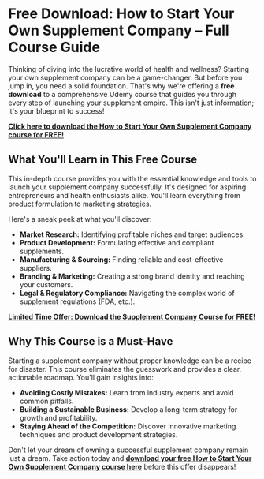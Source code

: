 # Free Download: How to Start Your Own Supplement Company – Full Course Guide

Thinking of diving into the lucrative world of health and wellness? Starting your own supplement company can be a game-changer. But before you jump in, you need a solid foundation. That's why we're offering a **free download** to a comprehensive Udemy course that guides you through every step of launching your supplement empire. This isn't just information; it's your blueprint to success!

[**Click here to download the How to Start Your Own Supplement Company course for FREE!**](https://udemywork.com/how-to-start-your-own-supplement-company)

## What You'll Learn in This Free Course

This in-depth course provides you with the essential knowledge and tools to launch your supplement company successfully. It's designed for aspiring entrepreneurs and health enthusiasts alike. You'll learn everything from product formulation to marketing strategies.

Here's a sneak peek at what you'll discover:

*   **Market Research:** Identifying profitable niches and target audiences.
*   **Product Development:** Formulating effective and compliant supplements.
*   **Manufacturing & Sourcing:** Finding reliable and cost-effective suppliers.
*   **Branding & Marketing:** Creating a strong brand identity and reaching your customers.
*   **Legal & Regulatory Compliance:** Navigating the complex world of supplement regulations (FDA, etc.).

[**Limited Time Offer: Download the Supplement Company Course for FREE!**](https://udemywork.com/how-to-start-your-own-supplement-company)

## Why This Course is a Must-Have

Starting a supplement company without proper knowledge can be a recipe for disaster. This course eliminates the guesswork and provides a clear, actionable roadmap. You'll gain insights into:

*   **Avoiding Costly Mistakes:** Learn from industry experts and avoid common pitfalls.
*   **Building a Sustainable Business:** Develop a long-term strategy for growth and profitability.
*   **Staying Ahead of the Competition:** Discover innovative marketing techniques and product development strategies.

Don't let your dream of owning a successful supplement company remain just a dream. Take action today and **[download your free How to Start Your Own Supplement Company course here](https://udemywork.com/how-to-start-your-own-supplement-company)** before this offer disappears!
